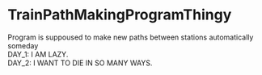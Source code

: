 # TrainPathMakingProgramThingy
Program is suppoused to make new paths between stations automatically someday </br>
DAY_1: I AM LAZY.</br>
DAY_2: I WANT TO DIE IN SO MANY WAYS.</br>
